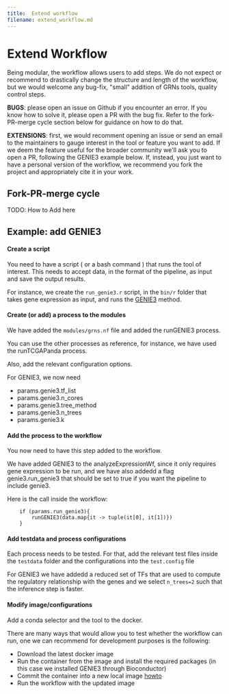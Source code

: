 ```yaml
---
title:  Extend workflow
filename: extend_workflow.md
--- 
```


# Extend Workflow

Being modular, the workflow allows users to add steps. We do not expect or recommend 
to drastically change the structure and length of the workflow, but we would welcome any bug-fix,
"small" addition of GRNs tools, quality control steps.

**BUGS**: please open an issue on Github if you encounter an error. If you know how to solve it, please open a PR with
the bug fix. Refer to the fork-PR-merge cycle section below for guidance on how to do that.

**EXTENSIONS**: first, we would recomment opening an issue or send an email to the maintainers 
to gauge interest in the tool or feature you want to add. If we deem the feature useful for the
broader community we'll ask you to open a PR, following the GENIE3 example below. If, instead, 
you just want to have a personal version of the workflow, we recommend you fork the project 
and appropriately cite it in your work.

## Fork-PR-merge cycle

TODO: How to
Add here

## Example: add GENIE3


#### Create a script

You need to have a script ( or a bash command ) that runs the tool of interest. 
This needs to accept data, in the format of the pipeline, as input and save the output results.

For instance, we create the `run_genie3.r` script, in the `bin/r` folder that takes gene expression as input, and runs
the [GENIE3](https://bioconductor.org/packages/release/bioc/html/GENIE3.html) method. 

#### Create (or add) a process to the modules

We have added the `modules/grns.nf` file and added the runGENIE3 process.

You can use the other processes as reference, for instance, we have used the runTCGAPanda process.

Also, add the relevant configuration options. 

For GENIE3, we now need 
- params.genie3.tf_list
- params.genie3.n_cores
- params.genie3.tree_method
- params.genie3.n_trees
- params.genie3.k

#### Add the process to the workflow

You now need to have this step added to the workflow.

We have added GENIE3 to the analyzeExpressionWf, since it only requires
gene expression to be run, and we have also addedd a flag genie3.run_genie3 
that should be set to true if you want the pipeline to include genie3. 

Here is the call inside the workflow:
```{nextflow}
    if (params.run_genie3){
        runGENIE3(data.map{it -> tuple(it[0], it[1])})
    }
```

#### Add testdata and process configurations

Each process needs to be tested. For that, add the relevant test files
inside the `testdata` folder and the configurations into the `test.config` file

For GENIE3 we have addedd a reduced set of TFs that are used to compute the regulatory relationship with the genes and
we select `n_trees=2` such that the inference step is faster. 

#### Modify image/configurations

Add a conda selector and the tool to the docker.

There are many ways that would allow you to test whether the workflow can run, 
one we can recommend for development purposes is the following: 
- Download the latest docker image 
- Run the container from the image and install the required packages (in this case we installed GENIE3 through Bioconductor)
- Commit the container into a new local image [howto](https://stackoverflow.com/questions/63027514/install-package-in-running-docker-container)
- Run the workflow with the updated image
